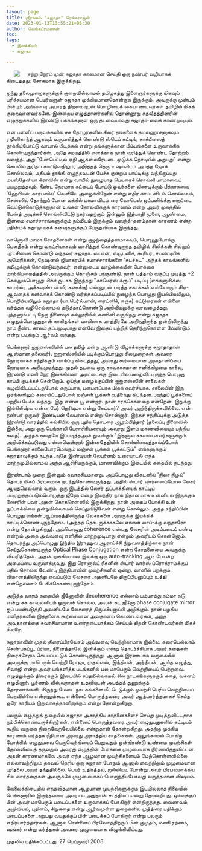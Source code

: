 ```yaml
---
layout: page
title: ஶ்ரீரங்கம் "சுஜாதா" ரெங்கராஜன்
date: 2023-01-13T13:55:21+05:30
author: வெங்கட்ரமணன்
toc:
tags:
  - இலக்கியம்
  - சுஜாதா

---
```


<img clear="none" align="left" hspace="20" src="/images/sujatha.jpg" > சற்று நேரம் முன் சுஜாதா காலமான செய்தி ஒரு நண்பர் வழியாகக் கிடைத்தது; சோகமாக இருக்கிறது. 

ஐந்து தலைமுறைகளுக்குக் குறைவில்லாமல் தமிழகத்து இளைஞர்களுக்கு மிகவும் பரிச்சயமான பெயர்களுள் சுஜாதா முக்கியமானதொன்றாக இருக்கும்.  அவருக்கு முன்பும் பின்பும் அவ்வளவு அபாரத் திறமையுடன் மொழியைக் கையாண்டவர்கள் தமிழில் மிகக் குறைவானவர்களே.  இன்றைய எழுத்தாளர்களில் தொன்னூறு சதவீதத்தினரின் எழுத்துக்களில் இரண்டு பக்கங்களுள் ஒரு தடவையாவது சுஜாதா-வைக் காணமுடியும்.  

என் பள்ளிப் பருவங்களில் சக தோழர்களில் சிலர் தங்களைக் கமலஹாசனாகவும் ரஜினிகாந்த் ஆகவும் உருவகித்துக் கொண்டு ஸ்டெப் கட்டிங், சாக்பீஸைத் தூக்கிப்போட்டு வாயால் பிடித்தல் என்று தங்களுக்கான பிம்பங்களை உருவாக்கிக் கொண்டிருந்தார்கள்.  அதே சமயத்தில் எனக்காக நான் வரித்துக் கொண்ட தோற்றம் வஸந்த். அது "மோபெட்டில் ஏறி ஆக்ஸ்லரேட்டை முடுக்க நொடியில் அறுபது"  என்று செயலில் துரிதம் காட்டுவதிலும், அடுத்தத் தெரு உஷாவிடம் அபத்த ஜோக் சொல்லவும், மதியம் தூங்கி எழுந்தவுடன் பேச்சு குளறும் பாட்டிக்கு வந்திருப்பது மயஸ்தேனியா க்ராவிஸ் என்று வாயில் நுழையாத பெயரைச் சொல்லி மாமாவைப் பயமுறுத்தவும், நீண்ட நேரமாக கட்டைப் போட்டு ஓவர்களை வீணடிக்கும் பீக்காசுவை 'ஹேபியஸ் கார்பஸில்' வெளியே அழைக்கிறேன் என்று எதிர் காப்டனிடம் சொல்லவும், செஸ்ஸில் தோற்றுப் போன வக்கீல் மாமாவிடம் ரை லோபெஸ் ஒப்பனிங்க்கு நைட்டை வெட்டுக்கொடுத்ததுதான் உங்கள் தோல்விக்குக் காரணம் என்று அவர் முகத்தில் பேஸ்த் அடிக்கச் சொல்லிவிட்டு நகர்வதற்கும் இன்னும் இத்யாதி மூளை, ஆண்மை, இளமை சமாச்சாரங்களுக்கும் நம்மிடம் இருக்கும் வஸந்த்-தனம்தான் காரணம் என்ற பதின்மக் கதாநாயகக் கனவுகளுக்குப் பேருதவியாக இருந்தது.  

வானொலி மாமா சோதனைகள் என்று குழந்தைத்தனமாகவும், பொழுதுபோக்கு பௌதீகம் என்று வறட்சியாகவும் வாசித்துக் கொண்டிருந்த தமிழில் சிலிக்கன் சில்லுப் புரட்சியைக் கொண்டு வந்தவர் சுஜாதா.  ஸ்பான், ஸ்பூட்னிக், கூரியர், சயண்டிபிக் அமெரிக்கன், நேஷனல் ஜியாகரபிக் சமாச்சாரங்களை 'சுடச்சுட" அந்தக் காலங்களில் தமிழுக்குக் கொண்டுவந்தவர்.  என்னுடைய வாழ்க்கையின் போக்கை மாற்றியமைத்ததில் அவருக்கும் கொஞ்சம் பங்குண்டு.  நான் பத்தாம் வகுப்பு முடித்து +2 செல்லும்பொழுது மிகச் சூடாக இருந்தது "காமெர்ஸ் க்ரூப்" படிப்பு (எக்கனாமிக்ஸ், காமர்ஸ், அக்கவுண்டன்ஸி, கணக்கு) என்னுடன் படித்த சகாக்கள் எல்லோரும் சிஏ-ஆவதைக் கனவாகக் கொண்டு வர்த்தகப்படிப்பில் நுழைந்த பொழுது இயல்பியலிலும், பொறியியலிலும் சுஜாதா (யா.பெர்ல்மான், ரைட்னிக், ஈறாக) கட்டுரைகள் என்னை வர்த்தக வழிசெல்லாமல் தடுத்தாட்கொண்டு அறிவியலுக்கு வரவழைத்தது. புத்தனாம்பட்டி நேரு நினைவுக் கல்லூரியில் கணினி வருகிறது என்று சுஜாதா எழுதும்பொழுதுதான் காகிதங்கள் வாயிலாக மாத்திரமே அறிந்திருந்த ஒன்றிலிருந்து நாம் நீண்ட காலம் தப்பமுடியாது எனவே இதைப் பற்றித் தெரிந்துகொள்ள வேண்டும் என்று படிக்கும் ஆர்வம் வந்தது. 

பெங்களூர்  ஐஐஎஸ்ஸியில் பல தமிழ் மன்ற ஆண்டு விழாக்களுக்கு சுஜாதாதான் ஆஸ்தான தலைவர்).  ஐஐஎஸ்ஸியில் படிக்கும்பொழுது சிலமுறைகள் அவரை நேரடியாகச் சந்திக்கும் வாய்ப்பு கிடைத்தது; அவரது கூர்மையான அவதானிப்பை நேரடியாக அறியமுடிந்தது.  முதல் தடவை ஒரு சாவகாசமான சனிக்கிழமை காலை, இரண்டு மணி நேர இலக்கில்லா அரட்டைக்கு இடையில் மழைவிட்டிருந்த பொழுது காப்பி குடிக்கச் சென்றோம்.  ஓய்ந்த மழைக்குப்பின் ஐஐஎஸ்ஸின் சாலைகள் கழுவிவிடப்பட்டதுபோல் கருப்பாக, பளபளப்பாக மிகக் கவர்சியாக.  சாலையின் இரு ஓரங்களிலும் கரையிட்டதுபோல் மஞ்சள் பூக்கள் உதிர்ந்து கிடந்தன. அந்தப் பூக்களைப் பற்றிய பேச்சு வந்தது.  இது என்ன பூ என்றார். நான் சரக்கொன்றை என்றேன்.  இதுக்கு இங்கிலீஷ்ல என்ன பேர் தெரியுமா என்று கேட்டார்? அவர் அறிந்திருக்கவில்லை.  என் நண்பர் ஒருவர் இண்டியன் லேபர்னம் என்று சொன்னார்.  இந்தச் சந்திப்புக்கு அடுத்த இரண்டு வாரத்தில் கல்கியில் ஒரு புதிய தொடரை ஆரம்பித்தார் (தலைப்பு நினைவில் இல்லை, அது ஒரு பெங்காலி பேராசிரியரையும் அவரது இளம் மாணவியையும் பற்றிய கதை). அந்தக் கதையே இப்படித்தஅன் துவங்கும் "இதனால் சகலமானவர்களுக்கும் அறிவிக்கப்படுவது என்னவென்றால் இன்னதேதியில் சொல்லிவைத்தால்ப்போல் பெங்களூர் சாலையோரமெங்கும் மஞ்சள் பூக்கள் பூக்கட்டும்"  எங்களுக்கும் சுஜாதாவுக்கும் நடந்த அதே இண்டியன் லேபர்னம் உரையாடல் எந்த மாற்றமுமில்லாமல் அந்த ஆசிரியருக்கும், மாணவிக்கும் இடையில் கதையில் நடந்தது. 

இரண்டாம் முறை இன்னும் சுவாரசியமானது. அப்பொழுது விகடனில் 'நிலா நிழல்' தொடர் மிகப் பிரபலமாக நடந்துகொண்டிருந்தது.  அதில் ஸ்டார் வார்ஸைப்போல  லேசர் ஆயுதமெல்லாம் வரும். ஒரு இடத்தில் லேசர் துப்பாக்கியைக் காட்டிப் பயமுறுத்தப்படும்பொழுத்து ஜீனோ என்ற இயந்திர நாய் நிதானமாக உன்னிடம் இருக்கும் லேசரின் பவர் அதன் கொகரென்ஸில் இருக்கிறது, நான் அதைப் போக்கி உன் துப்பாக்கியை ஒன்றுமில்லாமல் செய்துவிடுவேன் என்று சொல்லும். அந்த சந்திப்பின் பொழுது எங்கள் ஆய்வகத்திலிருந்த லேசர்களை அவருக்கு இயக்கிக் காட்டிக்கொண்டிருந்தோம்.  (அந்தத் தொடருக்காகவே எங்கள் லாப்-க்கு வந்தாரோ என்று தோன்றுகிறது).  அப்பொழுது coherence என்பது லேசரின் அடிப்படைப் பண்பு என்றும் அதை அவ்வளவு எளிதில் மாற்றமுடியாது என்றும் அவரிடம் சொன்னோம்.  தொடர்ந்து  அப்பொழுது இந்திய இராணுவ ஆராய்ச்சி நிறுவனத்திற்காக நான் செய்துகொண்டிருந்த Optical Phase Conjugation என்ற சோதனையை அவருக்கு விவரித்தேன்.  அதன் முக்கியமான இலக்கு ஒரு auto-tracking ஆடி போன்ற அமைப்பை உருவாக்குவது. இது ரொனால்ட் ரீகனின் ஸ்டார் வார்ஸ் ப்ரொக்ராம்க்குப் பதில் சொல்ல வேண்டி இந்தியாவின் முயற்சிகளில் ஒன்று.  வானில் பறக்கும் விமானத்திலிருந்து ஏவப்படும் லேசரை அதனிடமே திருப்பியனுப்பும் உத்தி என்றெல்லாம் பேசிக்கொண்டிருந்தோம்.  

அடுத்த வாரம் கதையில் ஜீனோவின் decoherence  எல்லாம் பம்மாத்து சும்மா சுடு என்று சக காவலனிடம் ஒருவன் சொல்ல, அவன் சுட ஜீனோ phase conjugate mirror ஐப் பயன்படுத்தி அவனிடமே லேசரைத் திருப்பியனுப்பி அழிக்கும்.  நான் பழகிய மனிதர்களில் இத்தனைக் கூர்மையான அவதானம் கொண்டவர்கள், அந்த அவதானத்தை சுவரசியாமான உரைநடையாக்கம் செய்யும் திறன் கொண்டவர்கள் மிகச் சிலரே. 

சுஜாதாவின் முதல் திரைப்பிரவேசம் அவ்வளவு வெற்றிகரமாக இல்லை. கரையெல்லாம் செண்பகப்பூ, ப்ரியா, நினைத்தாலே இனிக்கும் என்று தொடர்ச்சியாக அவர் கதைகள் திரைச்சேதம் செய்யப்பட்டுக் கொண்டிருந்தது. ஆனால் இரண்டாம் வருகையில் அவருக்கு மாபெரும் வெற்றி ரோஜா, முதல்வன், இந்தியன், அந்நியன், ஆய்த எழுத்து, சிவாஜி என்று அவர் பங்களித்த படங்களில் பல மாபெரும் வெற்றியைப் பெற்றவை.  எழுத்துக்கும்  திரைக்கும் இடையில் சப்தமில்லாமல் சில நாடகங்களுக்கும் கதை, வசனம் எழுதினார்.  பூர்ணம் விஸ்வநாதன் உதவியுடன் அபத்தத் துணுக்குத் தோரணங்களிடமிருந்து மேடை நாடகங்களை மீட்டெடுக்கும் முயற்சி பெரிய வெற்றியைப் பெறவில்லை என்றாலும்கூட என்னைப் பொருத்தவரை அவர் ஆத்மார்த்தமாகச் செய்த ஒரே காரியம் இதுவாகத்தானிருக்கும் என்று தோன்றுகிறது. 

பலரும் எழுத்துத் துறையில் சுஜாதா அசாத்திய சாதனைகளைச் செய்து முடித்துவிட்டதாக நம்பிக்கொண்டிருக்கிறார்கள். என்னைப் பொருத்தவரை அவர் எழுதுபதுகளில் கட்டியம் கூறிய வருகை நிறைவேறவேயில்லை என்றுதான் தோன்றுகிறது. அதற்கு முக்கிய காரணம் வர்த்தக ரீதியான அவரது அசாத்திய சாதனைகள்.  அலுங்காமல் போகிற போக்கில் எழுதுபவை பெருவெற்றியைப் பெறுவதும் ஒன்றிரண்டு உண்மை முயற்சிகள் தோல்வியைத் தருவதும் அவரது எழுத்தின் போக்கை முழுமையாக நிர்ணயித்துவிட்டன.  அதன் காரணமாகவே அவர் எந்த ஆழமான முயற்சிகளையும் மேற்கொள்ளவில்லை. எல்லாவற்றிலும் தகவல் தெரிய ஒரு சுஜாதா போதும் ஆனால் எவற்றிலும் முழுமையான புரிதலை அவர் தந்ததில்லை. பெயர் உதிர்த்தல், ஜல்லியடி போன்று அவர் பிரபலமாக்கிய சில வார்த்தைகள் அவருக்கே முழுமையாகப் பொருந்திப்போவது வருத்தமான விஷயம். 

வேலைக்கிடையில் எந்தவிதமான ஆழமான முயற்சிகளுக்கும் இடமில்லாத நிலையில் பெங்களூரில் இருந்தவரை அவரால் அதுதான் சாத்தியம் என்று தோன்றியது. ஓய்வுக்குப் பின் அவர் மாபெரும் படைப்புகளை உருவாக்கப் போகிறார் என்றிருந்தது.  வைணவம், அறிவியல், புதினம், சிறுகதை என்று ஆர்வமுள்ள துறைகளில் முத்திரை பதிக்கும் படைப்புகளை அறுபது வயதுக்குப் பின் படைக்கப் போகிறார் என்று பலரும் எதிர்பார்த்தார்கள்.  ஆனால் சென்னைப் பிரவேசத்திற்குப் பின் குமுதம், மணி ரத்னம், ஷங்கர் என்று வர்த்தகம் அவரை முழுமையாக விழுங்கிவிட்டது. 

முதலில் பதிக்கப்பட்டது: 27 பெப்ருவரி 2008